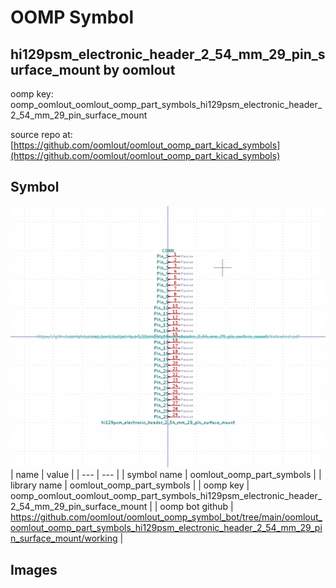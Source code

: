 # OOMP Symbol  
## hi129psm_electronic_header_2_54_mm_29_pin_surface_mount  by oomlout  
  
oomp key: oomp_oomlout_oomlout_oomp_part_symbols_hi129psm_electronic_header_2_54_mm_29_pin_surface_mount  
  
source repo at: [https://github.com/oomlout/oomlout_oomp_part_kicad_symbols](https://github.com/oomlout/oomlout_oomp_part_kicad_symbols)  
## Symbol  
  
[![working.png](working_600.png)](working.png)  
| name | value | 
| --- | --- | 
| symbol name | oomlout_oomp_part_symbols | 
| library name | oomlout_oomp_part_symbols | 
| oomp key | oomp_oomlout_oomlout_oomp_part_symbols_hi129psm_electronic_header_2_54_mm_29_pin_surface_mount | 
| oomp bot github | https://github.com/oomlout/oomlout_oomp_symbol_bot/tree/main/oomlout_oomlout_oomp_part_symbols_hi129psm_electronic_header_2_54_mm_29_pin_surface_mount/working | 
## Images  
